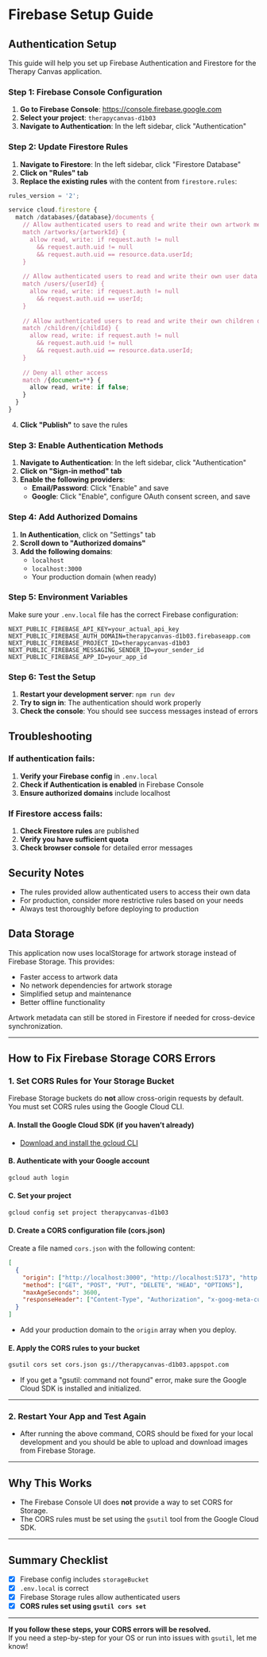 # Firebase Setup Guide

## Authentication Setup

This guide will help you set up Firebase Authentication and Firestore for the Therapy Canvas application.

### Step 1: Firebase Console Configuration

1. **Go to Firebase Console**: https://console.firebase.google.com
2. **Select your project**: `therapycanvas-d1b03`
3. **Navigate to Authentication**: In the left sidebar, click "Authentication"

### Step 2: Update Firestore Rules

1. **Navigate to Firestore**: In the left sidebar, click "Firestore Database"
2. **Click on "Rules" tab**
3. **Replace the existing rules** with the content from `firestore.rules`:

```javascript
rules_version = '2';

service cloud.firestore {
  match /databases/{database}/documents {
    // Allow authenticated users to read and write their own artwork metadata
    match /artworks/{artworkId} {
      allow read, write: if request.auth != null 
        && request.auth.uid != null
        && request.auth.uid == resource.data.userId;
    }
    
    // Allow authenticated users to read and write their own user data
    match /users/{userId} {
      allow read, write: if request.auth != null 
        && request.auth.uid == userId;
    }
    
    // Allow authenticated users to read and write their own children data
    match /children/{childId} {
      allow read, write: if request.auth != null 
        && request.auth.uid != null
        && request.auth.uid == resource.data.userId;
    }
    
    // Deny all other access
    match /{document=**} {
      allow read, write: if false;
    }
  }
}
```

4. **Click "Publish"** to save the rules

### Step 3: Enable Authentication Methods

1. **Navigate to Authentication**: In the left sidebar, click "Authentication"
2. **Click on "Sign-in method" tab**
3. **Enable the following providers**:
   - **Email/Password**: Click "Enable" and save
   - **Google**: Click "Enable", configure OAuth consent screen, and save

### Step 4: Add Authorized Domains

1. **In Authentication**, click on "Settings" tab
2. **Scroll down to "Authorized domains"**
3. **Add the following domains**:
   - `localhost`
   - `localhost:3000`
   - Your production domain (when ready)

### Step 5: Environment Variables

Make sure your `.env.local` file has the correct Firebase configuration:

```env
NEXT_PUBLIC_FIREBASE_API_KEY=your_actual_api_key
NEXT_PUBLIC_FIREBASE_AUTH_DOMAIN=therapycanvas-d1b03.firebaseapp.com
NEXT_PUBLIC_FIREBASE_PROJECT_ID=therapycanvas-d1b03
NEXT_PUBLIC_FIREBASE_MESSAGING_SENDER_ID=your_sender_id
NEXT_PUBLIC_FIREBASE_APP_ID=your_app_id
```

### Step 6: Test the Setup

1. **Restart your development server**: `npm run dev`
2. **Try to sign in**: The authentication should work properly
3. **Check the console**: You should see success messages instead of errors

## Troubleshooting

### If authentication fails:

1. **Verify your Firebase config** in `.env.local`
2. **Check if Authentication is enabled** in Firebase Console
3. **Ensure authorized domains** include localhost

### If Firestore access fails:

1. **Check Firestore rules** are published
2. **Verify you have sufficient quota**
3. **Check browser console** for detailed error messages

## Security Notes

- The rules provided allow authenticated users to access their own data
- For production, consider more restrictive rules based on your needs
- Always test thoroughly before deploying to production

## Data Storage

This application now uses localStorage for artwork storage instead of Firebase Storage. This provides:
- Faster access to artwork data
- No network dependencies for artwork storage
- Simplified setup and maintenance
- Better offline functionality

Artwork metadata can still be stored in Firestore if needed for cross-device synchronization. 

---

## **How to Fix Firebase Storage CORS Errors**

### 1. **Set CORS Rules for Your Storage Bucket**

Firebase Storage buckets do **not** allow cross-origin requests by default.  
You must set CORS rules using the Google Cloud CLI.

#### **A. Install the Google Cloud SDK (if you haven’t already)**
- [Download and install the gcloud CLI](https://cloud.google.com/sdk/docs/install)

#### **B. Authenticate with your Google account**
```sh
gcloud auth login
```

#### **C. Set your project**
```sh
gcloud config set project therapycanvas-d1b03
```

#### **D. Create a CORS configuration file (cors.json)**
Create a file named `cors.json` with the following content:
```json
[
  {
    "origin": ["http://localhost:3000", "http://localhost:5173", "http://127.0.0.1:3000", "http://127.0.0.1:5173"],
    "method": ["GET", "POST", "PUT", "DELETE", "HEAD", "OPTIONS"],
    "maxAgeSeconds": 3600,
    "responseHeader": ["Content-Type", "Authorization", "x-goog-meta-custom"]
  }
]
```
- Add your production domain to the `origin` array when you deploy.

#### **E. Apply the CORS rules to your bucket**
```sh
gsutil cors set cors.json gs://therapycanvas-d1b03.appspot.com
```
- If you get a "gsutil: command not found" error, make sure the Google Cloud SDK is installed and initialized.

---

### 2. **Restart Your App and Test Again**

- After running the above command, CORS should be fixed for your local development and you should be able to upload and download images from Firebase Storage.

---

## **Why This Works**

- The Firebase Console UI does **not** provide a way to set CORS for Storage.  
- The CORS rules must be set using the `gsutil` tool from the Google Cloud SDK.

---

## **Summary Checklist**

- [x] Firebase config includes `storageBucket`
- [x] `.env.local` is correct
- [x] Firebase Storage rules allow authenticated users
- [x] **CORS rules set using `gsutil cors set`**

---

**If you follow these steps, your CORS errors will be resolved.**  
If you need a step-by-step for your OS or run into issues with `gsutil`, let me know! 